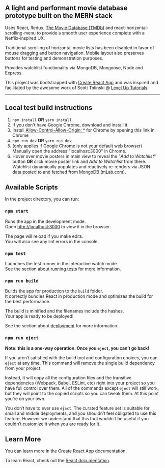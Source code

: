 ## A light and performant movie database prototype built on the MERN stack
Uses React, Redux, [The Movie Database (TMDb)](https://www.themoviedb.org/ "The Movie Database")  and react-horizontal-scrolling-menu to provide a smooth user experience complete with a Netflix-inspired UX. 

Traditional scrolling of horizontal movie lists has been disabled in favor of mouse dragging and button navigation. Mobile layout also preserves buttons for testing and demonstration purposes.

Provides watchlist functionality via MongoDB, Mongoose, Node and Express.

This project was bootstrapped with [Create React App](https://github.com/facebook/create-react-app) and was inspired and facilitated by the awesome work of Scott Tolinski @ [Level Up Tutorials](https://leveluptutorials.com "LevelUpTutorials.com").
***
## Local test build instructions
1. `npm install` **OR** `yarn install`
2. If you don't have Google Chrome, download and install it.
3. Install [Allow-Control-Allow-Origin: *](https://chrome.google.com/webstore/detail/allow-control-allow-origi/nlfbmbojpeacfghkpbjhddihlkkiljbi "Google Chrome Web Store") for Chrome by opening this link in Chrome
4. `npm run dev` **OR** `yarn run dev`
5. (only applies if Google Chrome is not your default web browser) Manually open the address "localhost:3000" in Chrome.
6. Hover over movie posters in main view to reveal the "*Add to Watchlist*" button **OR** click movie poster link and *Add to Watchlist* from there. Watchlist dynamically populates and reactively re-renders via JSON data posted to and fetched from MongoDB (mLab.com).

## Available Scripts

In the project directory, you can run:

### `npm start`

Runs the app in the development mode.<br>
Open [http://localhost:3000](http://localhost:3000) to view it in the browser.

The page will reload if you make edits.<br>
You will also see any lint errors in the console.

### `npm test`

Launches the test runner in the interactive watch mode.<br>
See the section about [running tests](https://facebook.github.io/create-react-app/docs/running-tests) for more information.

### `npm run build`

Builds the app for production to the `build` folder.<br>
It correctly bundles React in production mode and optimizes the build for the best performance.

The build is minified and the filenames include the hashes.<br>
Your app is ready to be deployed!

See the section about [deployment](https://facebook.github.io/create-react-app/docs/deployment) for more information.

### `npm run eject`

**Note: this is a one-way operation. Once you `eject`, you can’t go back!**

If you aren’t satisfied with the build tool and configuration choices, you can `eject` at any time. This command will remove the single build dependency from your project.

Instead, it will copy all the configuration files and the transitive dependencies (Webpack, Babel, ESLint, etc) right into your project so you have full control over them. All of the commands except `eject` will still work, but they will point to the copied scripts so you can tweak them. At this point you’re on your own.

You don’t have to ever use `eject`. The curated feature set is suitable for small and middle deployments, and you shouldn’t feel obligated to use this feature. However we understand that this tool wouldn’t be useful if you couldn’t customize it when you are ready for it.

## Learn More

You can learn more in the [Create React App documentation](https://facebook.github.io/create-react-app/docs/getting-started).

To learn React, check out the [React documentation](https://reactjs.org/).


## 
